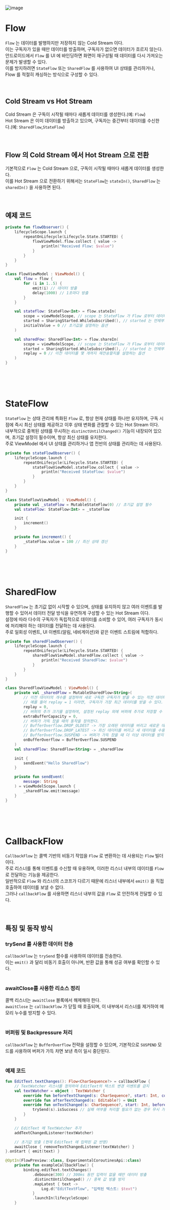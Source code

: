 ![image](./android.png)
# Flow
`Flow` 는 데이터를 발행하지만 저장하지 않는 Cold Stream 이다.<br/>
이는 구독자가 있을 때만 데이터를 방출하며, 구독자가 없으면 데이터가 흐르지 않는다.<br/>
안드로이드에서 `Flow` 를 UI 에 바인딩하면 화면이 재구성될 때 데이터를 다시 가져오는 문제가 발생할 수 있다.<br/>
이를 방지하려면 `StateFlow` 또는 `SharedFlow` 를 사용하여 UI 상태를 관리하거나, Flow 를 적절히 캐싱하는 방식으로 구성할 수 있다.<br/>
<br/>
<br/>

## Cold Stream vs Hot Stream
Cold Stream 은 구독이 시작될 때마다 새롭게 데이터를 생성한다.(예: `Flow`)<br/>
Hot Stream 은 이미 데이터를 방출하고 있으며, 구독자는 중간부터 데이터를 수신한다.(예: `SharedFlow`,`StateFlow`)<br/>
<br/>
<br/>

## Flow 의 Cold Stream 에서 Hot Stream 으로 전환
기본적으로 `Flow` 는 Cold Stream 으로, 구독이 시작될 때마다 새롭게 데이터를 생성한다.<br/>
이를 Hot Stream 으로 전환하기 위해서는 `StateFlow`는 `stateIn()`, `SharedFlow` 는 `sharedIn()` 을 사용하면 된다.<br/>
<br/>
<br/>

## 예제 코드
```kotlin
private fun flowObserver() {
    lifecycleScope.launch {
        repeatOnLifecycle(Lifecycle.State.STARTED) {
            flowViewModel.flow.collect { value ->
                println("Received Flow: $value")
            }
        }
    }
}
```
```kotlin
class FlowViewModel : ViewModel() {
    val flow = flow {
        for (i in 1..5) {
            emit(i) // 데이터 방출
            delay(1000) // 1초마다 방출
        }
    }

    val stateflow: StateFlow<Int> = flow.stateIn(
        scope = viewModelScope, // scope 는 StateFlow 가 Flow 로부터 데이터를 구독할 CoroutineScope 를 지정
        started = SharingStarted.WhileSubscribed(), // started 는 언제부터 Flow 를 구독할지 설정하는 옵션
        initialValue = 0 // 초기값을 설정하는 옵션
    )

    val sharedFow: SharedFlow<Int> = flow.shareIn(
        scope = viewModelScope, // scope 는 StateFlow 가 Flow 로부터 데이터를 구독할 CoroutineScope 를 지정
        started = SharingStarted.WhileSubscribed(), // started 는 언제부터 Flow 를 구독할지 설정하는 옵션
        replay = 0 // 이전 데이터를 몇 개까지 재전송할지를 설정하는 옵션
    )
}
```
<br/>
<br/>
<br/>



# StateFlow
`StateFlow` 는 상태 관리에 특화된 `Flow` 로, 항상 현재 상태를 하나만 유지하며, 구독 시점에 즉시 최신 상태를 제공하고 이후 상태 변화를 관찰할 수 있는 Hot Stream 이다.<br/>
내부적으로 중복된 상태를 무시하는 `distinctUntilChanged()` 기능이 내장되어 있으며, 초기값 설정이 필수이며, 항상 최신 상태를 유지한다.<br/>
주로 ViewModel 에서 UI 상태를 관리하거나 앱 전반의 상태를 관리하는 데 사용된다.<br/>

```kotlin
private fun stateFlowObserver() {
    lifecycleScope.launch {
        repeatOnLifecycle(Lifecycle.State.STARTED) {
            stateFlowViewModel.stateFlow.collect { value ->
                println("Received StateFlow: $value")
            }
        }
    }
}
```
```kotlin
class StateFlowViewModel : ViewModel() {
    private val _stateFlow = MutableStateFlow(0) // 초기값 설정 필수
    val stateFlow: StateFlow<Int> = _stateFlow

    init {
        increment()
    }

    private fun increment() {
        _stateFlow.value = 100 // 최신 상태 갱신
    }
}
```
<br/>
<br/>
<br/>



# SharedFlow
`SharedFlow` 는 초기값 없이 시작할 수 있으며, 상태를 유지하지 않고 여러 이벤트를 발행할 수 있어서 데이터 전달 방식을 유연하게 구성할 수 있는 Hot Stream 이다.<br/>
설정에 따라 다수의 구독자가 독립적으로 데이터를 소비할 수 있어, 여러 구독자가 동시에 처리해야 하는 데이터를 전달하는 데 사용된다.<br/>
주로 일회성 이벤트, UI 이벤트(알림, 네비게이션)와 같은 이벤트 스트림에 적합하다.<br/>

```kotlin
private fun sharedFlowObserver() {
    lifecycleScope.launch {
        repeatOnLifecycle(Lifecycle.State.STARTED) {
            sharedFlowViewModel.sharedFlow.collect { value ->
                println("Received SharedFlow: $value")
            }
        }
    }
}
```
```kotlin
class SharedFlowViewModel : ViewModel() {
    private val _sharedFlow = MutableSharedFlow<String>(
        // 이전 데이터의 개수를 설정하여 새로 구독한 구독자가 받을 수 있는 직전 데이터를 지정한다.
        // 예를 들어 replay = 1 이라면, 구독자가 가장 최근 데이터를 받을 수 있다.
        replay = 0,
        // 버퍼의 추가 크기를 설정하여, 설정된 replay 외에 버퍼에 추가로 저장할 수 있는 데이터의 양을 지정한다.
        extraBufferCapacity = 0,
        // 버퍼가 가득 찼을 때의 동작을 정의한다.
        // BufferOverflow.DROP_OLDEST -> 가장 오래된 데이터를 버리고 새로운 데이터를 수용한다.
        // BufferOverflow.DROP_LATEST -> 최신 데이터를 버리고 새 데이터를 수용하지 않는다.
        // BufferOverflow.SUSPEND -> 버퍼가 가득 찼을 때 더 이상 데이터를 받지 않고 대기한다.
        onBufferOverflow = BufferOverflow.SUSPEND
    )
    val sharedFlow: SharedFlow<String> = _sharedFlow

    init {
        sendEvent("Hello SharedFlow")
    }

    private fun sendEvent(
        message: String
    ) = viewModelScope.launch {
        _sharedFlow.emit(message)
    }
}
```
<br/>
<br/>
<br/>



# CallbackFlow
`CallbackFlow` 는 콜백 기반의 비동기 작업을 `Flow` 로 변환하는 데 사용되는 `Flow` 빌더이다.<br/>
주로 리스너를 통해 이벤트를 수신할 때 유용하며, 이러한 리스너 내부의 데이터를 `Flow` 로 전달하는 기능을 제공한다.<br/>
일반적으로 `Flow` 와 리스너의 스코프가 다르기 때문에 리스너 내부에서 `emit()` 을 직접 호출하여 데이터를 보낼 수 없다.<br/>
그러나 `callbackFlow` 를 사용하면 리스너 내부의 값을 `Flow` 로 안전하게 전달할 수 있다.<br/>
<br/>
<br/>

## 특징 및 동작 방식
### trySend 를 사용한 데이터 전송
`callbackFlow` 는 `trySend` 함수를 사용하여 데이터를 전송한다.<br/>
이는 `emit()` 과 달리 비동기 호출이 아니며, 반환 값을 통해 성공 여부를 확인할 수 있다.<br/>
<br/>

### awaitClose를 사용한 리소스 정리
콜백 리스너는 `awaitClose` 블록에서 해제해야 한다.<br/>
`awaitClose` 는 `callbackFlow` 가 닫힐 때 호출되며, 이 내부에서 리스너를 제거하여 메모리 누수를 방지할 수 있다.<br/>
<br/>

### 버퍼링 및 Backpressure 처리
`callbackFlow` 는 `BufferOverflow` 전략을 설정할 수 있으며, 기본적으로 `SUSPEND` 모드를 사용하여 버퍼가 가득 차면 보낸 측이 일시 중단된다.<br/>
<br/>

### 예제 코드
```kotlin
fun EditText.textChanges(): Flow<CharSequence?> = callbackFlow {
    // TextWatcher 리스너를 정의하여 EditText의 텍스트 변경 이벤트를 감지
    val textWatcher = object : TextWatcher {
        override fun beforeTextChanged(s: CharSequence?, start: Int, count: Int, after: Int) = Unit
        override fun afterTextChanged(s: Editable?) = Unit
        override fun onTextChanged(s: CharSequence?, start: Int, before: Int, count: Int) {
            trySend(s).isSuccess // 실패 여부를 처리할 필요가 없는 경우 무시 가능
        }
    }

    // EditText 에 TextWatcher 추가
    addTextChangedListener(textWatcher)

    // 초기값 방출 (현재 EditText 에 입력된 값 반영)
    awaitClose { removeTextChangedListener(textWatcher) }
}.onStart { emit(text) }
```
```kotlin
@OptIn(FlowPreview::class, ExperimentalCoroutinesApi::class)
    private fun exampleCallbackFlow() {
        binding.editText.textChanges()
            .debounce(300) // 300ms 동안 입력이 없을 때만 데이터 방출
            .distinctUntilChanged() // 중복 값 방출 방지
            .mapLatest { text ->
                Log.d("EditTextFlow", "입력된 텍스트: $text")
            }
            .launchIn(lifecycleScope)
    }
```